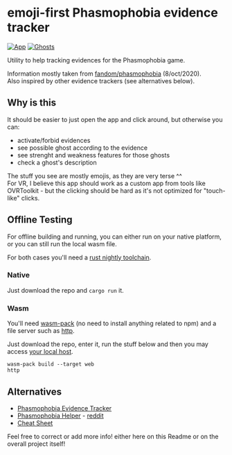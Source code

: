 # emoji-first Phasmophobia evidence tracker 

[![App]][appurl] [![Ghosts]][ghostsurl]

[ghosts]: https://img.shields.io/badge/ghosts-555555?style=for-the-badge&labelColor=555555&logoColor=white
[ghostsurl]: https://swfsql.github.io/phasmo/doc/phasmo/enum.Ghost.html#variants
[app]: https://img.shields.io/badge/app-555555?style=for-the-badge&labelColor=555555&logoColor=white
[appurl]: https://swfsql.github.io/phasmo/

Utility to help tracking evidences for the Phasmophobia game.

Information mostly taken from [fandom/phasmophobia](https://phasmophobia.fandom.com/wiki/Phasmophobia_Wiki) (8/oct/2020).  
Also inspired by other evidence trackers (see alternatives below).

## Why is this

It should be easier to just open the app and click around, but otherwise you can:

- activate/forbid evidences
- see possible ghost according to the evidence
- see strenght and weakness features for those ghosts
- check a ghost's description

The stuff you see are mostly emojis, as they are very terse ^^  
For VR, I believe this app should work as a custom app from tools like OVRToolkit - but the clicking should be hard as it's not optimized for "touch-like" clicks.

## Offline Testing

For offline building and running, you can either run on your native platform, or you can still run the local wasm file.

For both cases you'll need a [rust nightly toolchain](https://www.rust-lang.org/tools/install).

### Native

Just download the repo and `cargo run` it.

### Wasm

You'll need [wasm-pack](https://rustwasm.github.io/docs/wasm-pack/prerequisites/index.html) (no need to install anything related to npm) and a file server such as [http](https://github.com/thecoshman/http#installation).

Just download the repo, enter it, run the stuff below and then you may access [your local host](http://localhost:8000/).

```
wasm-pack build --target web
http
```

## Alternatives

- [Phasmophobia Evidence Tracker](https://phasmophobiatracker.site/) 
- [Phasmophobia Helper](https://lemon-field-0b94c1010.azurestaticapps.net/) - [reddit](https://www.reddit.com/r/PhasmophobiaGame/comments/j6qp9c/i_made_an_interactive_web_app_to_help_with/)
- [Cheat Sheet](https://www.reddit.com/r/PhasmophobiaGame/comments/j75rtv/master_cheat_sheet_that_covers_all_types_and/)

Feel free to correct or add more info! either here on this Readme or on the overall project itself!
